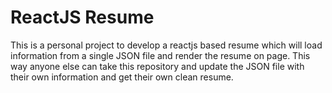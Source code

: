 # ReactJS Resume
This is a personal project to develop a reactjs based resume which will load information from a single JSON file and render the resume on page. This way anyone else can take this repository and update the JSON file with their own information and get their own clean resume.
